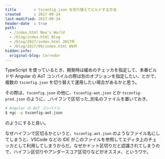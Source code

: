 ```yaml
---
title        : tsconfig.json を切り替えてビルドする方法
created      : 2017-09-24
last-modified: 2017-09-24
header-date  : true
path:
  - /index.html Neo's World
  - /blog/index.html Blog
  - /blog/2017/index.html 2017年
  - /blog/2017/09/index.html 09月
hidden-info:
  original-blog: Corredor
---
```


TypeScript を使っているとき、開発時は緩めのチェッカを指定して、本番ビルドや Angular の AoT コンパイルの際は別のオプションを指定したい、とかで、複数の `tsconfig.json` を切り替えて運用したい場合があるかと思う。

その際は、`tsconfig.json` の他に、`tsconfig-aot.json` とか `tsconfig-prod.json` のように、_ハイフンで区切った_別名のファイルを置いておき、

```bash
# Angular の AoT コンパイル
$ ngc -p tsconfig-aot.json
```

のようにすると良い。

なぜハイフンで区切るかというと、`tsconfig.aot.json` のようなファイル名にしてしまうと、VSCode などの IDE がこのファイルを参照してエディタ上のチェッカとして利用してしまうからだ。なぜかドット区切りだと認識されてしまうので、ハイフン区切りやアンダースコア区切りなどがオススメ、というワケ。
